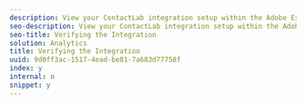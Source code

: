 ```yaml
---
description: View your ContactLab integration setup within the Adobe Experience Cloud
seo-description: View your ContactLab integration setup within the Adobe Experience Cloud
seo-title: Verifying the Integration
solution: Analytics
title: Verifying the Integration
uuid: 9d0ff3ac-1517-4ead-be81-7a683d77758f
index: y
internal: n
snippet: y
---
```



